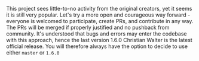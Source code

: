 This project sees little-to-no activity from the original creators, yet it seems it is still very popular. Let's try a more open and courageous way forward - everyone is welcomed to participate, create PRs, and contribute in any way. The PRs will be merged if properly justified and no pushback from community. It's understood that bugs and errors may enter the codebase with this approach, hence the last version 1.6.0 Christian Walter is the latest official release. You will therefore always have the option to decide to use either `master` or `1.6.0`
